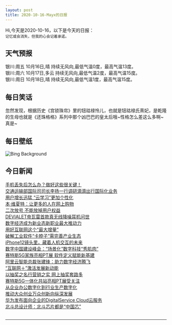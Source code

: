```yaml
---
layout: post
title: 2020-10-16-Mayx的日报
---
```


Hi,今天是2020-10-16，以下是今天的日报：<br><small>
记忆或会消失，但我的心会记着承诺。</small><!--more-->
## 天气预报
银川:周五 10月16日,晴 持续无风向,最低气温0度，最高气温13度。<br>银川:周六 10月17日,多云 持续无风向,最低气温2度，最高气温15度。<br>银川:周日 10月18日,晴 持续无风向,最低气温1度，最高气温15度。
## 每日笑话
忽然发现，根据历史《宫锁珠帘》里的钮祜禄怜儿，也就是钮祜禄氏熹妃，是乾隆的生母也就是《还珠格格》系列中那个凶巴巴的皇太后哦~性格怎么差这么多啊~真是~
## 每日壁纸
![Bing Background](https://cn.bing.com/th?id=OHR.OchreSeaStar_EN-US1746516942_1920x1080.jpg&rf=LaDigue_1920x1080.jpg&pid=hp "Ochre sea star on kelp off the coast of California (© Ralph Pace/Minden Pictures)")
## 今日新闻

[手机丢失后怎么办？做好这些很关键！](http://it.people.com.cn/n1/2020/1016/c1009-31894558.html)   
[交通运输部国际司司长李扬一行调研滴滴出行国际化业务](http://it.people.com.cn/n1/2020/1015/c1009-31893657.html)   
[用户增长迅猛 “云学习”更加个性化](http://it.people.com.cn/n1/2020/1016/c1009-31894237.html)   
[本·维夏特：让更多的人在网上购物](http://it.people.com.cn/n1/2020/1016/c1009-31894238.html)   
[二次放号 不能放掉用户权益](http://it.people.com.cn/n1/2020/1016/c1009-31894091.html)   
[DEVIALET帝瓦雷首款真无线降噪耳机问世](http://it.people.com.cn/n1/2020/1016/c1009-31894073.html)   
[数字经济成为新业态新职业最大推动力](http://it.people.com.cn/n1/2020/1016/c1009-31894159.html)   
[用好互联网这个“最大增量”](http://it.people.com.cn/n1/2020/1016/c1009-31894095.html)   
[破解工业软件“卡脖子”需完善产业生态](http://it.people.com.cn/n1/2020/1016/c1009-31894165.html)   
[iPhone12镜头里，藏着人机交互的未来](http://it.people.com.cn/n1/2020/1016/c1009-31894183.html)   
[数字中国建设峰会：“场景化”数字科技“秀肌肉”](http://it.people.com.cn/n1/2020/1016/c1009-31894192.html)   
[赛特斯5G家族亮相PT展 软件定义赋能新基建](http://it.people.com.cn/n1/2020/1016/c1009-31894031.html)   
[阿里云智能总裁张建锋：助力数字经济腾飞](http://it.people.com.cn/n1/2020/1016/c1009-31894062.html)   
[“互联网＋”激活发展新动能](http://it.people.com.cn/n1/2020/1016/c1009-31894068.html)   
[以抽奖之名行营销之实 网上抽奖套路多](http://it.people.com.cn/n1/2020/1016/c1009-31894239.html)   
[赛特斯5G一体化共站亮相PT展受关注](http://it.people.com.cn/n1/2020/1016/c1009-31894118.html)   
[从企业办公数字化到行业生产数字化](http://it.people.com.cn/n1/2020/1016/c1009-31894170.html)   
[推动大众创业万众创新向纵深发展](http://it.people.com.cn/n1/2020/1016/c1009-31894230.html)   
[华为发布面向企业的DigitalService Cloud云服务](http://it.people.com.cn/n1/2020/1016/c1009-31894042.html)   
[北斗总设计师：北斗芯片都是“中国芯”](http://it.people.com.cn/n1/2020/1016/c1009-31894022.html)   
<br />

***

<small></small>

